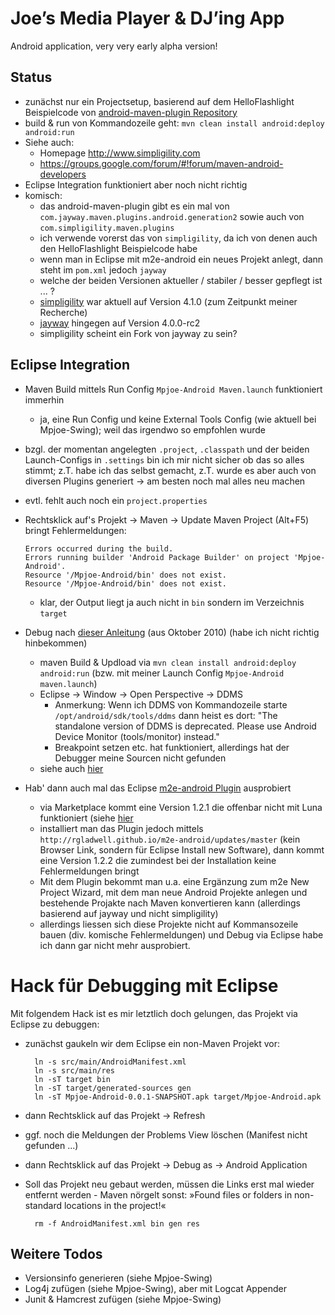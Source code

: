 Joe’s Media Player & DJ’ing App
===============================

Android application, very very early alpha version!


Status
------
* zunächst nur ein Projectsetup, basierend auf dem HelloFlashlight Beispielcode von [android-maven-plugin Repository](https://github.com/simpligility/android-maven-plugin)
* build & run von Kommandozeile geht:  `mvn clean install android:deploy android:run`
* Siehe auch:
  * Homepage http://www.simpligility.com
  * https://groups.google.com/forum/#!forum/maven-android-developers
* Eclipse Integration funktioniert aber noch nicht richtig
* komisch:
  * das android-maven-plugin gibt es ein mal von `com.jayway.maven.plugins.android.generation2` sowie auch von `com.simpligility.maven.plugins`
  * ich verwende vorerst das von `simpligility`, da ich von denen auch den HelloFlashlight Beispielcode habe
  * wenn man in Eclipse mit m2e-android ein neues Projekt anlegt, dann steht im `pom.xml` jedoch `jayway`
  * welche der beiden Versionen aktueller / stabiler / besser gepflegt ist ... ?
  * [simpligility](http://mvnrepository.com/artifact/com.jayway.maven.plugins.android.generation2/android-maven-plugin) war aktuell auf Version 4.1.0 (zum Zeitpunkt meiner Recherche)
  * [jayway](http://mvnrepository.com/artifact/com.simpligility.maven.plugins/android-maven-plugin) hingegen auf Version 4.0.0-rc2
  * simpligility scheint ein Fork von jayway zu sein?


Eclipse Integration
-------------------
* Maven Build mittels Run Config `Mpjoe-Android Maven.launch` funktioniert immerhin
  * ja, eine Run Config und keine External Tools Config (wie aktuell bei Mpjoe-Swing); weil das irgendwo so empfohlen wurde
* bzgl. der momentan angelegten `.project`, `.classpath` und der beiden Launch-Configs in `.settings` bin ich mir nicht sicher ob das so alles stimmt; z.T. habe ich das selbst gemacht, z.T. wurde es aber auch von diversen Plugins generiert → am besten noch mal alles neu machen
* evtl. fehlt auch noch ein `project.properties`
* Rechtsklick auf's Projekt → Maven → Update Maven Project (Alt+F5) bringt Fehlermeldungen:

      Errors occurred during the build.
      Errors running builder 'Android Package Builder' on project 'Mpjoe-Android'.
      Resource '/Mpjoe-Android/bin' does not exist.
      Resource '/Mpjoe-Android/bin' does not exist.

  * klar, der Output liegt ja auch nicht in `bin` sondern im Verzeichnis `target`

* Debug nach [dieser Anleitung](https://code.google.com/p/maven-android-plugin/wiki/Debug) (aus Oktober 2010) (habe ich nicht richtig hinbekommen)
  * maven Build & Updload via `mvn clean install android:deploy android:run` (bzw. mit meiner Launch Config `Mpjoe-Android maven.launch`)
  * Eclipse → Window → Open Perspective → DDMS
    * Anmerkung: Wenn ich DDMS von Kommandozeile starte `/opt/android/sdk/tools/ddms` dann heist es dort: "The standalone version of DDMS is deprecated. Please use Android Device Monitor (tools/monitor) instead."
    * Breakpoint setzen etc. hat funktioniert, allerdings hat der Debugger meine Sourcen nicht gefunden
  * siehe auch [hier](http://developer.android.com/tools/debugging/ddms.html)

* Hab' dann auch mal das Eclipse [m2e-android Plugin](http://rgladwell.github.io/m2e-android/) ausprobiert
  * via Marketplace kommt eine Version 1.2.1 die offenbar nicht mit Luna funktioniert (siehe [hier](https://github.com/rgladwell/m2e-android/issues/226)
  * installiert man das Plugin jedoch mittels `http://rgladwell.github.io/m2e-android/updates/master` (kein Browser Link, sondern für Eclipse Install new Software), dann kommt eine Version 1.2.2 die zumindest bei der Installation keine Fehlermeldungen bringt
  * Mit dem Plugin bekommt man u.a. eine Ergänzung zum m2e New Project Wizard, mit dem man neue Android Projekte anlegen und bestehende Projakte nach Maven konvertieren kann (allerdings basierend auf jayway und nicht simpligility)
  * allerdings liessen sich diese Projekte nicht auf Kommansozeile bauen (div. komische Fehlermeldungen) und Debug via Eclipse habe ich dann gar nicht mehr ausprobiert.


Hack für Debugging mit Eclipse
==============================
Mit folgendem Hack ist es mir letztlich doch gelungen, das Projekt via Eclipse zu debuggen:

* zunächst gaukeln wir dem Eclipse ein non-Maven Projekt vor:

        ln -s src/main/AndroidManifest.xml
        ln -s src/main/res
        ln -sT target bin
        ln -sT target/generated-sources gen
        ln -sT Mpjoe-Android-0.0.1-SNAPSHOT.apk target/Mpjoe-Android.apk

* dann Rechtsklick auf das Projekt → Refresh
* ggf. noch die Meldungen der Problems View löschen (Manifest nicht gefunden ...)
* dann Rechtsklick auf das Projekt → Debug as → Android Application
* Soll das Projekt neu gebaut werden, müssen die Links erst mal wieder entfernt werden - Maven nörgelt sonst: »Found files or folders in non-standard locations in the project!«

        rm -f AndroidManifest.xml bin gen res


Weitere Todos
-------------
* Versionsinfo generieren (siehe Mpjoe-Swing)
* Log4j zufügen (siehe Mpjoe-Swing), aber mit Logcat Appender
* Junit & Hamcrest zufügen (siehe Mpjoe-Swing)
